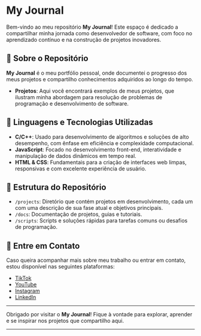 # My Journal

Bem-vindo ao meu repositório **My Journal**! Este espaço é dedicado a compartilhar minha jornada como desenvolvedor de software, com foco no aprendizado contínuo e na construção de projetos inovadores.

## 📝 Sobre o Repositório

**My Journal** é o meu portfólio pessoal, onde documentei o progresso dos meus projetos e compartilho conhecimentos adquiridos ao longo do tempo.

- **Projetos**: Aqui você encontrará exemplos de meus projetos, que ilustram minha abordagem para resolução de problemas de programação e desenvolvimento de software.

## 🚀 Linguagens e Tecnologias Utilizadas

- **C/C++**: Usado para desenvolvimento de algoritmos e soluções de alto desempenho, com ênfase em eficiência e complexidade computacional.
- **JavaScript**: Focado no desenvolvimento front-end, interatividade e manipulação de dados dinâmicos em tempo real.
- **HTML & CSS**: Fundamentais para a criação de interfaces web limpas, responsivas e com excelente experiência de usuário.

## 📂 Estrutura do Repositório

- `/projects`: Diretório que contém projetos em desenvolvimento, cada um com uma descrição de sua fase atual e objetivos principais.
- `/docs`: Documentação de projetos, guias e tutoriais.
- `/scripts`: Scripts e soluções rápidas para tarefas comuns ou desafios de programação.

## 📲 Entre em Contato

Caso queira acompanhar mais sobre meu trabalho ou entrar em contato, estou disponível nas seguintes plataformas:

- [TikTok](https://www.tiktok.com/@gbharbor)
- [YouTube](https://www.youtube.com/@devharbor)
- [Instagram](https://www.instagram.com/gbharbor/)
- [LinkedIn](https://www.linkedin.com/in/gbharbor)

---

Obrigado por visitar o **My Journal**! Fique à vontade para explorar, aprender e se inspirar nos projetos que compartilho aqui.

---